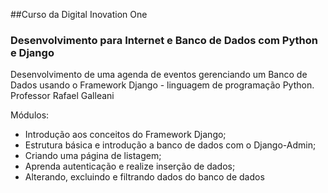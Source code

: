 ##Curso da Digital Inovation One

### Desenvolvimento para Internet e Banco de Dados com Python e Django


Desenvolvimento de uma agenda de eventos gerenciando um Banco de Dados usando o Framework Django - linguagem de programação Python.
Professor Rafael Galleani

Módulos:
- Introdução aos conceitos do Framework Django;
- Estrutura básica e introdução a banco de dados com o Django-Admin;
- Criando uma página de listagem;
- Aprenda autenticação e realize inserção de dados;
- Alterando, excluindo e filtrando dados do banco de dados